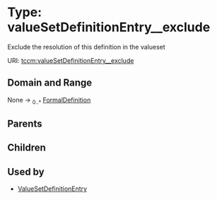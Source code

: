 
# Type: valueSetDefinitionEntry__exclude


Exclude the resolution of this definition in the valueset

URI: [tccm:valueSetDefinitionEntry__exclude](https://hotecosystem.org/tccm/valueSetDefinitionEntry__exclude)


## Domain and Range

None ->  <sub>0..*</sub> [FormalDefinition](FormalDefinition.md)

## Parents


## Children


## Used by

 * [ValueSetDefinitionEntry](ValueSetDefinitionEntry.md)
